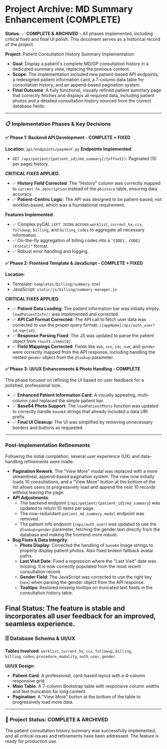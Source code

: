 # Project Archive: MD Summary Enhancement (COMPLETE)

**Status**: ✅ **COMPLETE & ARCHIVED** - All phases implemented, including critical fixes and final UI polish. This document serves as a historical record of the project.

**Project**: Patient Consultation History Summary Implementation

- **Goal**: Display a patient's complete MD/GP consultation history in a dedicated summary view, replacing the previous content.
- **Scope**: The implementation included new patient-based API endpoints, a redesigned patient information card, a 7-column data table for consultation history, and an append-based pagination system.
- **Final Outcome**: A fully functional, visually refined patient summary page that correctly fetches and displays all required data, including patient photos and a detailed consultation history sourced from the correct database fields.

---

### 📋 Implementation Phases & Key Decisions

#### ✅ Phase 1: Backend API Development - COMPLETE + FIXED

**Location**: `api/endpoints/payment.py`
**Endpoints Implemented**:

-   `GET /api/patient/{patient_id}/md_summary[/{offset}]`: Paginated (10 per page) history.

**CRITICAL FIXES APPLIED**:

-   ✅ **History Field Corrected**: The "History" column was correctly mapped to `current_hx.description` instead of the `phistory` table, ensuring data accuracy.
-   ✅ **Patient-Centric Logic**: The API was designed to be patient-based, not worklist-based, which was a foundational requirement.

**Features Implemented**:

-   ✅ Complex pyDAL `LEFT JOIN`s across `worklist`, `current_hx`, `ccx`, `followup`, `billing`, and `billing_codes` to aggregate all necessary information.
-   ✅ On-the-fly aggregation of billing codes into a `"CODE1, CODE2 (€total)"` format.
-   ✅ Robust error handling and logging.

#### ✅ Phase 2: Frontend Template & JavaScript - COMPLETE + FIXED

**Location**:
-   Template: `templates/billing/summary.html`
-   JavaScript: `static/js/billing/summary-manager.js`

**CRITICAL FIXES APPLIED**:

-   ✅ **Patient Data Loading**: The patient information bar was initially empty. `loadPatientInfo()` was implemented and corrected.
-   ✅ **API Call Format Corrected**: The API call to fetch user data was corrected to use the proper query format: `/{appName}/api/auth_user?id.eq={id}`.
-   ✅ **Response Parsing Fixed**: The JS was updated to parse the patient object from `result.items[0]`.
-   ✅ **Field Mappings Corrected**: Fields like `dob`, `ssn`, `idc_num`, and `gender` were correctly mapped from the API response, including handling the nested `gender` object from the `@lookup` parameter.

#### ✅ Phase 3: UI/UX Enhancements & Photo Handling - COMPLETE

This phase focused on refining the UI based on user feedback for a polished, professional look.

-   ✅ **Enhanced Patient Information Card**: A visually appealing, multi-column card replaced the simple patient bar.
-   ✅ **Base64 Photo Support**: The `loadPatientPhoto` function was updated to correctly handle `base64` strings that already included a data URI prefix.
-   ✅ **Final UI Cleanup**: The UI was simplified by removing unnecessary borders and buttons as requested.

---
### Post-Implementation Refinements

Following the initial completion, several user experience (UX) and data-handling refinements were made:

-   **Pagination Rework**: The "View More" modal was replaced with a more streamlined, append-based pagination system. The view now initially loads 10 consultations, and a "View More" button at the bottom of the list allows users to progressively load and append the next 10 records without leaving the page.
-   **API Adjustments**:
    -   The backend endpoint (`/api/patient/{patient_id}/md_summary`) was updated to return 10 items per page.
    -   The now-redundant `patient_md_summary_modal` endpoint was removed.
    -   The patient info endpoint (`/api/auth_user`) was updated to use the `@lookup=gender` parameter, fetching the gender text directly from the database and making the frontend more robust.
-   **Bug Fixes & Data Integrity**:
    -   **Photo Display**: Corrected the handling of `base64` image strings to properly display patient photos. Also fixed broken fallback avatar paths.
    -   **Last Visit Date**: Fixed a regression where the "Last Visit" date was missing. It is now correctly populated from the most recent consultation record.
    -   **Gender Field**: The JavaScript was corrected to use the right key (`sex`) when parsing the gender object from the API response.
    -   **Tooltips**: Restored missing tooltips on truncated text fields in the consultation history table.

**Final Status**: The feature is stable and incorporates all user feedback for an improved, seamless experience.
---
### 🗄️ Database Schema & UI/UX

**Tables Involved**: `worklist`, `current_hx`, `ccx`, `followup`, `billing`, `billing_codes`, `procedure`, `modality`, `auth_user`, `gender`.

**UI/UX Design**:
-   **Patient Card**: A professional, card-based layout with a 4-column responsive grid.
-   **Main Table**: A 7-column Bootstrap table with responsive column widths and text truncation for long content.
-   **Pagination**: A "View More" button at the bottom of the table to progressively load more data.

---

### 🎉 Project Status: COMPLETE & ARCHIVED

The patient consultation history summary was successfully implemented, and all critical issues and refinements have been addressed. The feature is ready for production use.
